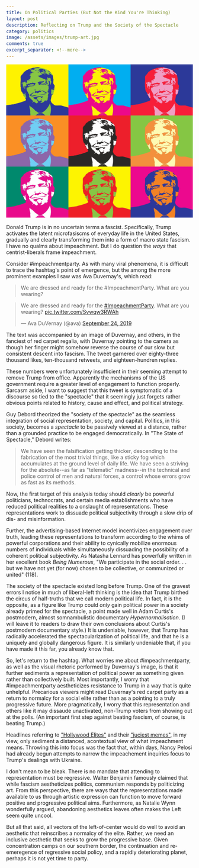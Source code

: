 ```yaml
---
title: On Political Parties (But Not the Kind You're Thinking)
layout: post
description: Reflecting on Trump and the Society of the Spectacle
category: politics
image: /assets/images/trump-art.jpg
comments: true
excerpt_separator: <!--more-->
---
```


![Pop art images of  Donald Trump](/assets/images/trump-art.jpg)

Donald Trump is in no uncertain terms a fascist. <!--more--> Specifically, Trump activates the latent microfasiscms of everyday life in the United States, gradually and clearly transforming them into a form of macro state fascism. I have no qualms about impeachment. But I do question the *ways* that centrist-liberals frame impeachment.

Consider #impeachmentparty. As with many viral phenomena, it is difficult to trace the hashtag's point of emergence, but the among the more prominent examples I saw was Ava Duvernay's, which read:

> We are dressed and ready for the #ImpeachmentParty. What are you wearing?

<blockquote class="twitter-tweet"><p lang="en" dir="ltr">We are dressed and ready for the <a href="https://twitter.com/hashtag/ImpeachmentParty?src=hash&amp;ref_src=twsrc%5Etfw">#ImpeachmentParty</a>. What are you wearing? <a href="https://t.co/Svwqw3RWAh">pic.twitter.com/Svwqw3RWAh</a></p>&mdash; Ava DuVernay (@ava) <a href="https://twitter.com/ava/status/1176631308237197313?ref_src=twsrc%5Etfw">September 24, 2019</a></blockquote> <script async src="https://platform.twitter.com/widgets.js" charset="utf-8"></script>

The text was accompanied by an image of Duvernay, and others, in the fanciest of red carpet regalia, with Duvernay pointing to the camera as though her finger might somehow reverse the course of our slow but consistent descent into fascism. The tweet garnered over eighty-three thousand likes, ten-thousand retweets, and eighteen-hundren replies.

These numbers were unfortunately insufficient in their seeming attempt to remove Trump from office. Apparently the mechanisms of the US government require a greater level of engagement to function properly. Sarcasm aside, I want to suggest that this tweet is symptomatic of a discourse so tied to the "spectacle" that it seemingly just forgets rather obvious points related to history, cause and effect, and political strategy.

Guy Debord theorized the "society of the spectacle" as the seamless integration of social representation, society, and capital. Politics, in this society, becomes a *spectacle* to be  passively viewed at a distance, rather than a grounded practice to be engaged democratically. In "The State of Spectacle," Debord writes:

> We have seen the falsification getting thicker, descending to the fabrication of the most trivial things, like a sticky fog which accumulates at the ground level of daily life. We have seen a striving for the absolute--as far as "telematic" madness--in the technical and police control of men and natural forces, a control whose errors grow as fast as its methods.

Now, the first target of this analysis today should *clearly* be powerful politicians, technocrats, and certain media establishments who have reduced political realities to a onslaught of representations. These representations work to dissuade political subjectivity through a slow drip of dis- and misinformation.

Further, the advertising-based Internet model incentivizes engagement over truth, leading these representations to transform according to the whims of powerful corporations and their ability to cynically mobilize enormous numbers of individuals while simultaneously dissuading the possibility of a coherent political subjectivity. As Natasha Lennard has powerfully written in her excellent book *Being Numerous*, "We participate in the social order. . . but we have not yet (for now) chosen to be collective, or communized or united" (118).

The society of the spectacle existed long before Trump. One of the gravest errors I notice in much of liberal-left thinking is the idea that Trump birthed the circus of half-truths that we call modern political life. In fact, it is the opposite, as a figure like Trump could *only* gain political power in a society already primed for the spectacle, a point made well in Adam Curtis's postmodern, almost somnambulistic documentary *Hypernormalisation*. (I will leave it to readers to draw their own conclusions about Curtis's postmodern documentary style.) It is undeniable, however, that Trump has radically accelerated the spectacularization of political life, and that he is a uniquely and globally dangerous figure. It is similarly undeniable that, if you have made it this far, you already know that.

So, let's return to the hashtag. What worries me about #impeachmentparty, as well as the visual rhetoric performed by Duvernay's image, is that it further sediments a representation of political power as something given rather than collectively built. Most importantly, I worry that #impeachmentparty aestheticizes resistance to Trump in a way that is quite unhelpful. Precarious viewers might read Duvernay's red carpet party as a return to normalcy for a social elite rather than as a pointing to a truly progressive future. More pragmatically, I worry that this representation and others like it may dissaude unactivated, non-Trump voters from showing out at the polls. (An important first step against beating fascism, of course, is beating Trump.)

Headlines referring to ["Hollywood Elites"](https://www.dailymail.co.uk/news/article-7501249/Rosie-ODonnell-Ava-Duvernay-Hollywood-elites-celebrating-Pelosis-impeachment-inquiry.html) and their ["juciest memes"](https://www.teenvogue.com/story/juiciest-donald-trump-impeachment-memes-nancy-pelosi), in my view, only sediment a distanced, acontextual view of what impeachment means. Throwing this into focus was the fact that, within days, Nancy Pelosi had already begun attempts to narrow the impeachement inquiries focus to Trump's dealings with Ukraine.

I don't mean to be bleak. There is no mandate that attending to representation must be regressive. Walter Benjamin famously claimed that while fascism aestheticizes politics, communism responds by politicizing art. From this perspective, there are ways that the representations made available to us through artistic expression can function to move forward positive and progressive political aims. Furthermore, as Natalie Wynn wonderfully argued, abandoning aesthetics leaves often makes the Left seem quite uncool.

But all that said, all vectors of the left-of-center would do well to avoid an aesthetic that reinscribes a normalcy of the elite. Rather, we need an inclusive aesthetic that seeks to grow the progressive base. Given concentration camps on our southern border, the continuation and re-emeregence of regressive social policy, and a rapidly deteriorating planet, perhaps it is not yet time to party.
